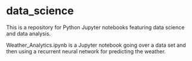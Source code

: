 # data_science
This is a repository for Python Jupyter notebooks featuring data science and data analysis.

Weather_Analytics.ipynb is a Jupyter notebook going over a data set and then using a recurrent neural network for predicting the weather.
